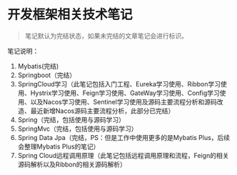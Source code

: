 # 开发框架相关技术笔记

> 笔记默认为完结状态，如果未完结的文章笔记会进行标识。
>

笔记说明：

1. Mybatis(完结)
1. Springboot（完结）
1. SpringCloud学习（此笔记包括入门工程、Eureka学习使用、Ribbon学习使用、Hystrix学习使用、Feign学习使用、GateWay学习使用、Config学习使用、以及Nacos学习使用、Sentinel学习使用及源码主要流程分析和源码改造、最近新增Nacos源码主要流程分析，此部分已完结）
1. Spring（完结，包括使用与源码学习）
1. SpringMvc（完结，包括使用与源码学习）
1. Spring Data Jpa（完结，PS：但是工作中使用更多的是Mybatis Plus，后续会整理Mybatis Plus的笔记）
1. Spring Cloud远程调用原理（此笔记包括远程调用原理和流程，Feign的相关源码解析以及Ribbon的相关源码解析）
